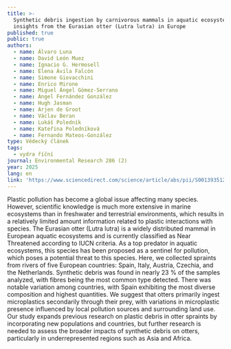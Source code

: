 ```yaml
---
title: >-
  Synthetic debris ingestion by carnivorous mammals in aquatic ecosystems:
  insights from the Eurasian otter (Lutra lutra) in Europe
published: true
public: true
authors:
  - name: Álvaro Luna
  - name: David León Muez
  - name: Ignacio G. Hermosell
  - name: Elena Ávila Falcón
  - name: Simone Giovacchini
  - name: Enrico Mirone
  - name: Miguel Ángel Gómez-Serrano
  - name: Ángel Fernández González
  - name: Hugh Jasman
  - name: Arjen de Groot
  - name: Václav Beran
  - name: Lukáš Poledník
  - name: Kateřina Poledníková
  - name: Fernando Mateos-González
type: Vědecký článek
tags:
  - vydra říční
journal: Environmental Research 286 (2)
year: 2025
lang: en
link: 'https://www.sciencedirect.com/science/article/abs/pii/S0013935125020705'
---
```

Plastic pollution has become a global issue affecting many species. However, scientific knowledge is much more extensive in marine ecosystems than in freshwater and terrestrial environments, which results in a relatively limited amount information related to plastic interactions with species. The Eurasian otter (Lutra lutra) is a widely distributed mammal in European aquatic ecosystems and is currently classified as Near Threatened according to IUCN criteria. As a top predator in aquatic ecosystems, this species has been proposed as a sentinel for pollution, which poses a potential threat to this species. Here, we collected spraints from rivers of five European countries: Spain, Italy, Austria, Czechia, and the Netherlands. Synthetic debris was found in nearly 23 % of the samples analyzed, with fibres being the most common type detected. There was notable variation among countries, with Spain exhibiting the most diverse composition and highest quantities. We suggest that otters primarily ingest microplastics secondarily through their prey, with variations in microplastic presence influenced by local pollution sources and surrounding land use. Our study expands previous research on plastic debris in otter spraints by incorporating new populations and countries, but further research is needed to assess the broader impacts of synthetic debris on otters, particularly in underrepresented regions such as Asia and Africa.
